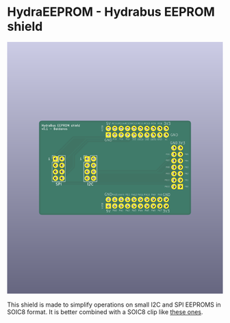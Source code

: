# HydraEEPROM - Hydrabus EEPROM shield

![HydraEEPROM board](hydraEEPROM.png)

This shield is made to simplify operations on small I2C and SPI EEPROMS in SOIC8
format. It is better combined with a SOIC8 clip like [these
ones](https://www.aliexpress.com/wholesale?SearchText=soic8+clip).
